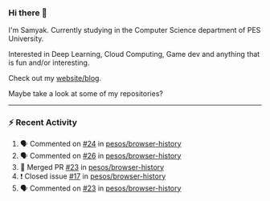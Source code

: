### Hi there 👋

I'm Samyak. Currently studying in the Computer Science department of PES University.

Interested in Deep Learning, Cloud Computing, Game dev and anything that is fun and/or interesting.

Check out my [website/blog](https://samyak2.github.io/).

Maybe take a look at some of my repositories?

---

### :zap: Recent Activity

<!--START_SECTION:activity-->
1. 🗣 Commented on [#24](https://github.com//pesos/browser-history/issues/24) in [pesos/browser-history](https://github.com//pesos/browser-history)
2. 🗣 Commented on [#26](https://github.com//pesos/browser-history/issues/26) in [pesos/browser-history](https://github.com//pesos/browser-history)
3. 🎉 Merged PR [#23](https://github.com//pesos/browser-history/pull/23) in [pesos/browser-history](https://github.com//pesos/browser-history)
4. ❗️ Closed issue [#17](https://github.com//pesos/browser-history/issues/17) in [pesos/browser-history](https://github.com//pesos/browser-history)
5. 🗣 Commented on [#23](https://github.com//pesos/browser-history/issues/23) in [pesos/browser-history](https://github.com//pesos/browser-history)
<!--END_SECTION:activity-->
